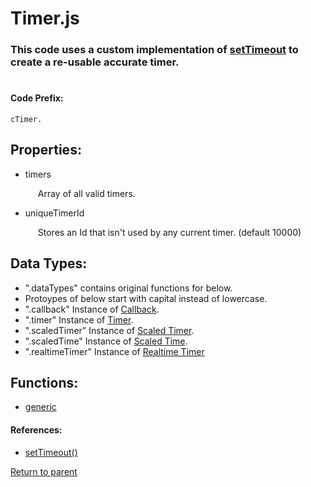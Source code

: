 # Timer.js
### This code uses a custom implementation of [setTimeout](#settimeout) to create a re-usable accurate timer.
#

#### Code Prefix:
    cTimer.  

<h2> Properties: </h2>

* <a name="timerlist"/> timers <p style="padding-left: 20px;"> Array of all valid timers. </p>

* <a name="uniquetimerid"/> uniqueTimerId <p style="padding-left: 20px;"> Stores an Id that isn't used by any current timer. (default 10000) </p>


<h2> Data Types: </h2>

* ".dataTypes" contains original functions for below.
* Protoypes of below start with capital instead of lowercase.
* ".callback" Instance of [Callback](callback.md).
* ".timer" Instance of [Timer](baseTimer.md).
* ".scaledTimer" Instance of [Scaled Timer](scaledTimer.md).
* ".scaledTime" Instance of [Scaled Time](scaledTime.md).
* ".realtimeTimer" Instance of [Realtime Timer](realtimeTimer.md)

<h2> Functions: </h2>

* [generic](generic.md)

#### References: 
 * <a name="settimeout"/> [setTimeout()](https://developer.mozilla.org/en-US/docs/Web/API/WindowOrWorkerGlobalScope/setTimeout)
  
[Return to parent](/README.md)